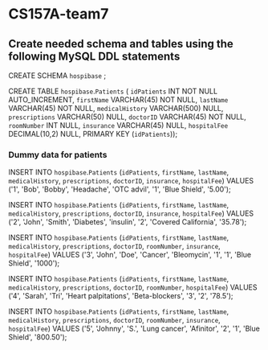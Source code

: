 # CS157A-team7

## Create needed schema and tables using the following MySQL DDL statements

CREATE SCHEMA `hospibase` ;

CREATE TABLE `hospibase`.`Patients` (
  `idPatients` INT NOT NULL AUTO_INCREMENT,
  `firstName` VARCHAR(45) NOT NULL,
  `lastName` VARCHAR(45) NOT NULL,
  `medicalHistory` VARCHAR(500) NULL,
  `prescriptions` VARCHAR(50) NULL,
  `doctorID` VARCHAR(45) NOT NULL,
  `roomNumber` INT NULL,
  `insurance` VARCHAR(45) NULL,
  `hospitalFee` DECIMAL(10,2) NULL,
  PRIMARY KEY (`idPatients`));

  ### Dummy data for patients 
INSERT INTO `hospibase`.`Patients` (`idPatients`, `firstName`, `lastName`, `medicalHistory`, `prescriptions`, `doctorID`, `insurance`, `hospitalFee`) VALUES ('1', 'Bob', 'Bobby', 'Headache', 'OTC advil', '1', 'Blue Shield', '5.00');

INSERT INTO `hospibase`.`Patients` (`idPatients`, `firstName`, `lastName`, `medicalHistory`, `prescriptions`, `doctorID`, `insurance`, `hospitalFee`) VALUES ('2', 'John', 'Smith', 'Diabetes', 'insulin', '2', 'Covered California', '35.78');

INSERT INTO `hospibase`.`Patients` (`idPatients`, `firstName`, `lastName`, `medicalHistory`, `prescriptions`, `doctorID`, `roomNumber`, `insurance`, `hospitalFee`) VALUES ('3', 'John', 'Doe', 'Cancer', 'Bleomycin', '1', '1', 'Blue Shield', '1000');

INSERT INTO `hospibase`.`Patients` (`idPatients`, `firstName`, `lastName`, `medicalHistory`, `prescriptions`, `doctorID`, `roomNumber`, `hospitalFee`) VALUES ('4', 'Sarah', 'Tri', 'Heart palpitations', 'Beta-blockers', '3', '2', '78.5');

INSERT INTO `hospibase`.`Patients` (`idPatients`, `firstName`, `lastName`, `medicalHistory`, `prescriptions`, `doctorID`, `roomNumber`, `insurance`, `hospitalFee`) VALUES ('5', 'Johnny', 'S.', 'Lung cancer', 'Afinitor', '2', '1', 'Blue Shield', '800.50');
